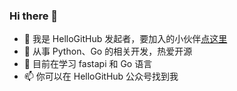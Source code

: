 ### Hi there 👋

- 👯 我是 HelloGitHub 发起者，要加入的小伙伴[点这里](https://github.com/HelloGitHub-Team/wiki)
- 🔭 从事 Python、Go 的相关开发，热爱开源
- 🌱 目前在学习 fastapi 和 Go 语言
- 📫 你可以在 HelloGitHub 公众号找到我

